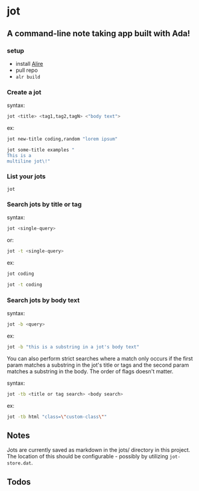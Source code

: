 # jot
## A command-line note taking app built with Ada!

### setup
- install [Alire](https://alire.ada.dev/docs/#getting-started)
- pull repo
- `alr build`
### Create a jot
syntax:
```bash
jot <title> <tag1,tag2,tagN> <"body text">
```
ex:
```bash
jot new-title coding,random "lorem ipsum"
```
```bash
jot some-title examples "
This is a
multiline jot\!"
```
### List your jots
```
jot
```

### Search jots by title or tag
syntax:
```bash
jot <single-query>
```
or:
```bash
jot -t <single-query>
```
ex:
```bash
jot coding
```
```bash
jot -t coding
```
### Search jots by body text
syntax:
```bash
jot -b <query>
```
ex:
```bash
jot -b "this is a substring in a jot's body text"
```
You can also perform strict searches where a match only occurs if the first param matches a substring in the jot's title or tags and the second param matches a substring in the body. The order of flags doesn't matter.

syntax:
```bash
jot -tb <title or tag search> <body search>
```
ex: 
```bash
jot -tb html "class=\"custom-class\""
```

## Notes
Jots are currently saved as markdown in the jots/ directory in this project.  The location of this should be configurable - possibly by utilizing `jot-store.dat`.

## Todos